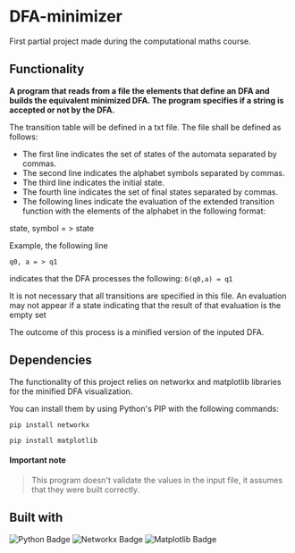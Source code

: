 # DFA-minimizer
First partial project made during the computational maths course.


## Functionality
**A program that reads from a file the elements that define an DFA and builds the
equivalent minimized DFA. The program specifies if a string is accepted or not by the
DFA.**

The transition table will be defined in a txt file. The file shall be defined as follows:
- The first line indicates the set of states of the automata separated by commas.
- The second line indicates the alphabet symbols separated by commas.
- The third line indicates the initial state.
- The fourth line indicates the set of final states separated by commas.
- The following lines indicate the evaluation of the extended transition function with the
elements of the alphabet in the following format:

state, symbol = > state

Example, the following line

`q0, a = > q1`

indicates that the DFA processes the following: `δ(q0,a) = q1`

It is not necessary that all transitions are specified in this file. An evaluation may not appear if a
state indicating that the result of that evaluation is the empty set

The outcome of this process is a minified version of the inputed DFA.

## Dependencies
The functionality of this project relies on networkx and matplotlib libraries for the minified DFA visualization.

You can install them by using Python's PIP with the following commands:

`pip install networkx`

`pip install matplotlib`

#### Important note
> This program doesn't validate the values in the input file, it assumes that they were built correctly.

## Built with
![Python Badge](https://img.shields.io/badge/Python-3776AB?style=flat-square&logo=Python&logoColor=white)
![Networkx Badge](https://img.shields.io/badge/Networkx-FF7E0E?style=flat-square&logoColor=white)
![Matplotlib Badge](https://img.shields.io/badge/Matplotlib-11557C?style=flat-square&logoColor=white)
